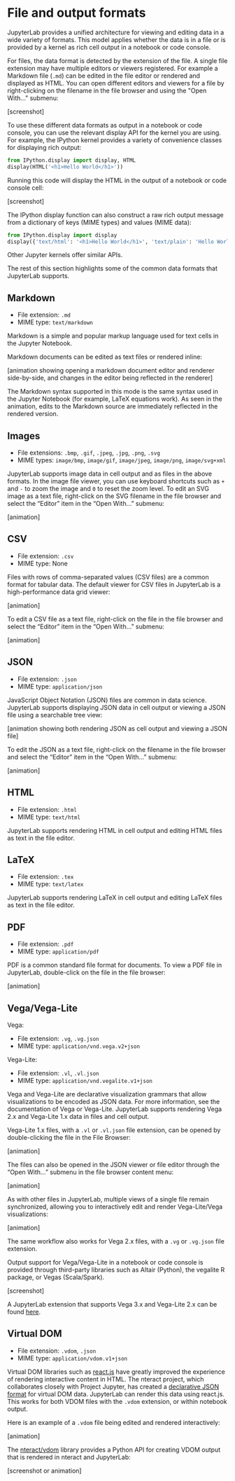 # File and output formats

JupyterLab provides a unified architecture for viewing and editing data in a
wide variety of formats. This model applies whether the data is in a file or is
provided by a kernel as rich cell output in a notebook or code console.

For files, the data format is detected by the extension of the file. A single
file extension may have multiple editors or viewers registered. For example a
Markdown file (`.md`) can be edited in the file editor or rendered and displayed
as HTML. You can open different editors and viewers for a file by right-clicking
on the filename in the file browser and using the "Open With..." submenu:

[screenshot]

To use these different data formats as output in a notebook or code console, you
can use the relevant display API for the kernel you are using. For example, the
IPython kernel provides a variety of convenience classes for displaying rich output:

```python
from IPython.display import display, HTML
display(HTML('<h1>Hello World</h1>'))
```

Running this code will display the HTML in the output of a notebook or code
console cell:

[screenshot]

The IPython display function can also construct a raw rich output message from a
dictionary of keys (MIME types) and values (MIME data):

```python
from IPython.display import display
display({'text/html': '<h1>Hello World</h1>', 'text/plain': 'Hello World'}, raw=True)
```

Other Jupyter kernels offer similar APIs.

The rest of this section highlights some of the common data formats that
JupyterLab supports.

## Markdown

* File extension: `.md`
* MIME type: `text/markdown`

Markdown is a simple and popular markup language used for text cells in the
Jupyter Notebook.

Markdown documents can be edited as text files or rendered inline:

[animation showing opening a markdown document editor and renderer side-by-side, and changes in the editor being reflected in the renderer]

The Markdown syntax supported in this mode is the same syntax used in the
Jupyter Notebook (for example, LaTeX equations work). As seen in the animation,
edits to the Markdown source are immediately reflected in the rendered version.

## Images

* File extensions: `.bmp`, `.gif`, `.jpeg`, `.jpg`, `.png`, `.svg`
* MIME types: `image/bmp`, `image/gif`, `image/jpeg`, `image/png`, `image/svg+xml`

JupyterLab supports image data in cell output and as files in the above formats. In the image file viewer, you can use keyboard shortcuts such as `+` and `-` to zoom the image and `0` to reset the zoom level. To edit an SVG image as a text file, right-click on the SVG filename in the file browser and select the “Editor” item in the “Open With…” submenu:

[animation]

## CSV

* File extension: `.csv`
* MIME type: None

Files with rows of comma-separated values (CSV files) are a common
format for tabular data. The default viewer for CSV files in JupyterLab is a high-performance data grid viewer:

[animation]

To edit a CSV file as a text file, right-click on the file in the file browser
and select the “Editor” item in the “Open With…” submenu:

[animation]

## JSON

* File extension: `.json`
* MIME type: `application/json`

JavaScript Object Notation (JSON) files are common in data science. JupyterLab supports displaying JSON data in cell output or viewing a JSON file using a searchable tree view:

[animation showing both rendering JSON as cell output and viewing a JSON file]

To edit the JSON as a text file, right-click on the filename in the file browser
and select the “Editor” item in the “Open With…” submenu:

[animation]

## HTML

* File extension: `.html`
* MIME type: `text/html`

JupyterLab supports rendering HTML in cell output and editing HTML files as text in the file editor.

## LaTeX

* File extension: `.tex`
* MIME type: `text/latex`

JupyterLab supports rendering LaTeX in cell output and editing LaTeX files as text in the file editor.


## PDF

* File extension: `.pdf`
* MIME type: `application/pdf`

PDF is a common standard file format for documents. To view a PDF file in
JupyterLab, double-click on the file in the file browser:

[animation]

## Vega/Vega-Lite

Vega:

* File extension: `.vg`, `.vg.json`
* MIME type: `application/vnd.vega.v2+json`

Vega-Lite:

* File extension: `.vl`, `.vl.json`
* MIME type: `application/vnd.vegalite.v1+json`

Vega and Vega-Lite are declarative visualization grammars that allow
visualizations to be encoded as JSON data. For more information, see the
documentation of Vega or Vega-Lite. JupyterLab supports rendering
Vega 2.x and Vega-Lite 1.x data in files and cell output.

Vega-Lite 1.x files, with a `.vl` or `.vl.json` file extension, can be opened by
double-clicking the file in the File Browser:

[animation]

The files can also be opened in the JSON viewer or file editor through the “Open
With…” submenu in the file browser content menu:

[animation]

As with other files in JupyterLab, multiple views of a single file remain
synchronized, allowing you to interactively edit and render Vega-Lite/Vega
visualizations:

[animation]

The same workflow also works for Vega 2.x files, with a `.vg` or `.vg.json` file
extension.

Output support for Vega/Vega-Lite in a notebook or code console is provided
through third-party libraries such as Altair (Python), the vegalite R package,
or Vegas (Scala/Spark).

[screenshot]

A JupyterLab extension that supports Vega 3.x and Vega-Lite 2.x can be found
[here](https://github.com/jupyterlab/jupyter-renderers).

## Virtual DOM

* File extension: `.vdom`, `.json`
* MIME type: `application/vdom.v1+json`

Virtual DOM libraries such as [react.js](https://reactjs.org/) have greatly
improved the experience of rendering interactive content in HTML. The nteract
project, which collaborates closely with Project Jupyter, has created a
[declarative JSON format](https://github.com/nteract/vdom) for virtual DOM data.
JupyterLab can render this data using react.js. This works for both VDOM files
with the `.vdom` extension, or within notebook output.

Here is an example of a `.vdom` file being edited and rendered interactively:

[animation]

The [nteract/vdom](https://github.com/nteract/vdom) library provides a Python
API for creating VDOM output that is rendered in nteract and JupyterLab:

[screenshot or animation]
